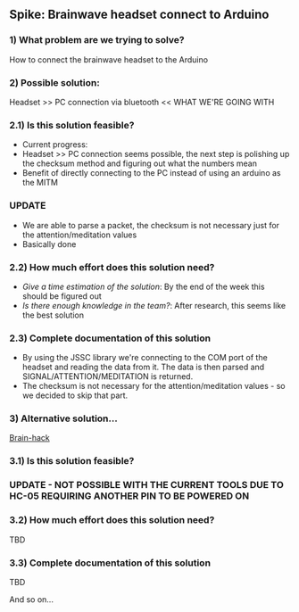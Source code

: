 ## Spike: Brainwave headset connect to Arduino

### 1) What problem are we trying to solve?

How to connect the brainwave headset to the Arduino

### 2) Possible solution:

Headset >> PC connection via bluetooth << WHAT WE'RE GOING WITH

### 2.1) Is this solution feasible?

- Current progress:
- Headset >> PC connection seems possible, the next step is polishing up the checksum method and figuring out what the numbers mean
- Benefit of directly connecting to the PC instead of using an arduino as the MITM
### UPDATE
- We are able to parse a packet, the checksum is not necessary just for the attention/meditation values 
- Basically done

### 2.2) How much effort does this solution need?

- _Give a time estimation of the solution_: By the end of the week this should be figured out
- _Is there enough knowledge in the team?_: After research, this seems like the best solution

### 2.3) Complete documentation of this solution

- By using the JSSC library we're connecting to the COM port of the headset and reading the data from it. The data is then parsed and SIGNAL/ATTENTION/MEDITATION is returned.
- The checksum is not necessary for the attention/meditation values - so we decided to skip that part.
### 3) Alternative solution...

[Brain-hack](https://frontiernerds.com/brain-hack)

### 3.1) Is this solution feasible?
### UPDATE - NOT POSSIBLE WITH THE CURRENT TOOLS DUE TO HC-05 REQUIRING ANOTHER PIN TO BE POWERED ON

### 3.2) How much effort does this solution need?
TBD

### 3.3) Complete documentation of this solution
TBD

And so on...
